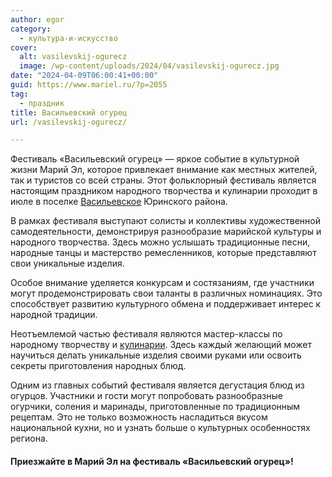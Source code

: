 ```yaml
---
author: egor
category:
  - культура-и-искусство
cover:
  alt: vasilevskij-ogurecz
  image: /wp-content/uploads/2024/04/vasilevskij-ogurecz.jpg
date: "2024-04-09T06:00:41+00:00"
guid: https://www.mariel.ru/?p=2055
tag:
  - праздник
title: Васильевский огурец
url: /vasilevskij-ogurecz/

---
```

Фестиваль «Васильевский огурец» — яркое событие в культурной жизни Марий Эл, которое привлекает внимание как местных жителей, так и туристов со всей страны. Этот фольклорный фестиваль является настоящим праздником народного творчества и кулинарии проходит в июле в поселке [Васильевское](/vasilevskoe/) Юринского района.

В рамках фестиваля выступают солисты и коллективы художественной самодеятельности, демонстрируя разнообразие марийской культуры и народного творчества. Здесь можно услышать традиционные песни, народные танцы и мастерство ремесленников, которые представляют свои уникальные изделия.

Особое внимание уделяется конкурсам и состязаниям, где участники могут продемонстрировать свои таланты в различных номинациях. Это способствует развитию культурного обмена и поддерживает интерес к народной традиции.

Неотъемлемой частью фестиваля являются мастер-классы по народному творчеству и [кулинарии](/sandal/). Здесь каждый желающий может научиться делать уникальные изделия своими руками или освоить секреты приготовления народных блюд.

Одним из главных событий фестиваля является дегустация блюд из огурцов. Участники и гости могут попробовать разнообразные огурчики, соления и маринады, приготовленные по традиционным рецептам. Это не только возможность насладиться вкусом национальной кухни, но и узнать больше о культурных особенностях региона.

#### Приезжайте в Марий Эл на фестиваль «Васильевский огурец»!
